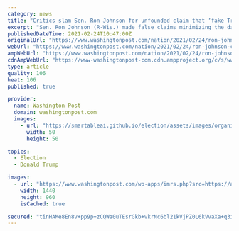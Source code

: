 ```yaml
---
category: news
title: "Critics slam Sen. Ron Johnson for unfounded claim that ‘fake Trump protesters’ led riots: ‘It’s disgraceful’"
excerpt: "Sen. Ron Johnson (R-Wis.) made false claims minimizing the damage done by a pro-Trump mob during the Jan. 6 Capitol riot."
publishedDateTime: 2021-02-24T10:47:00Z
originalUrl: "https://www.washingtonpost.com/nation/2021/02/24/ron-johnson-capitol-riot-disinformation/"
webUrl: "https://www.washingtonpost.com/nation/2021/02/24/ron-johnson-capitol-riot-disinformation/"
ampWebUrl: "https://www.washingtonpost.com/nation/2021/02/24/ron-johnson-capitol-riot-disinformation/?outputType=amp"
cdnAmpWebUrl: "https://www-washingtonpost-com.cdn.ampproject.org/c/s/www.washingtonpost.com/nation/2021/02/24/ron-johnson-capitol-riot-disinformation/?outputType=amp"
type: article
quality: 106
heat: 106
published: true

provider:
  name: Washington Post
  domain: washingtonpost.com
  images:
    - url: "https://smartableai.github.io/election/assets/images/organizations/washingtonpost.com-50x50.jpg"
      width: 50
      height: 50

topics:
  - Election
  - Donald Trump

images:
  - url: "https://www.washingtonpost.com/wp-apps/imrs.php?src=https://arc-anglerfish-washpost-prod-washpost.s3.amazonaws.com/public/XUFEX5TVJUI6XFEJR562ZVI6OU.jpg&w=1440"
    width: 1440
    height: 960
    isCached: true

secured: "tinHAMe8En8v+pp9p+zCQWa0uTEsrGkb+vkrNc6bl21kVjPZ0L6kVvaXa+q3iQnjNGg3O4XN/PM9tPwFHYfdL0HKsegm8zcBnp1Xm442/fcQhtDgfgTCyIYYmdDCG+n7K2JZAp+mJm7RCS/UUHACgXLPQ8TNqx1n2axTmZEziHU//QGv0LamCHgBK1YGd0jSjWK29TuXzitvgMWztBBJ68588JpCJqEu9xwhD1NI1EhGQjNGFk4dm2OiQF3O+0i01gI5zqSMl/GvNhklFhrV1R1cZ/G3kOM4Lis5HR860QZKQjYU0MPxZggVODL5xYU3bOKivUBHBA47T3A3W3vAYXShQijnUfkzY4FHNqnPObs=;zfR5lWqdKAh2fJqPfV6NjQ=="
---
```


